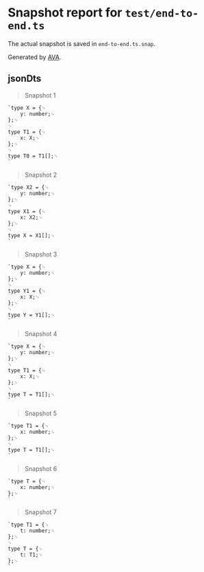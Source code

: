 # Snapshot report for `test/end-to-end.ts`

The actual snapshot is saved in `end-to-end.ts.snap`.

Generated by [AVA](https://avajs.dev).

## jsonDts

> Snapshot 1

    `type X = {␊
    	y: number;␊
    };␊
    ␊
    type T1 = {␊
    	x: X;␊
    };␊
    ␊
    type T0 = T1[];␊
    `

> Snapshot 2

    `type X2 = {␊
    	y: number;␊
    };␊
    ␊
    type X1 = {␊
    	x: X2;␊
    };␊
    ␊
    type X = X1[];␊
    `

> Snapshot 3

    `type X = {␊
    	y: number;␊
    };␊
    ␊
    type Y1 = {␊
    	x: X;␊
    };␊
    ␊
    type Y = Y1[];␊
    `

> Snapshot 4

    `type X = {␊
    	y: number;␊
    };␊
    ␊
    type T1 = {␊
    	x: X;␊
    };␊
    ␊
    type T = T1[];␊
    `

> Snapshot 5

    `type T1 = {␊
    	x: number;␊
    };␊
    ␊
    type T = T1[];␊
    `

> Snapshot 6

    `type T = {␊
    	x: number;␊
    };␊
    `

> Snapshot 7

    `type T1 = {␊
    	t: number;␊
    };␊
    ␊
    type T = {␊
    	t: T1;␊
    };␊
    `
